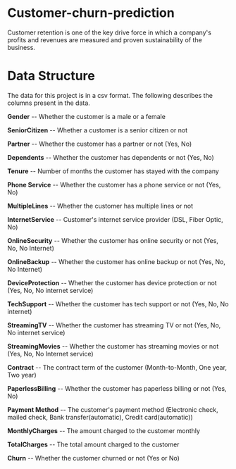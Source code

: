 # Customer-churn-prediction
Customer retention is one of the key drive force in which a company's profits and revenues are measured and proven sustainability of the business.
# Data Structure 
The data for this project is in a csv format. The following describes the columns present in the data.

**Gender** -- Whether the customer is a male or a female

**SeniorCitizen** -- Whether a customer is a senior citizen or not

**Partner** -- Whether the customer has a partner or not (Yes, No)

**Dependents** -- Whether the customer has dependents or not (Yes, No)

**Tenure** -- Number of months the customer has stayed with the company

**Phone Service** -- Whether the customer has a phone service or not (Yes, No)

**MultipleLines** -- Whether the customer has multiple lines or not

**InternetService** -- Customer's internet service provider (DSL, Fiber Optic, No)

**OnlineSecurity** -- Whether the customer has online security or not (Yes, No, No Internet)

**OnlineBackup** -- Whether the customer has online backup or not (Yes, No, No Internet)

**DeviceProtection** -- Whether the customer has device protection or not (Yes, No, No internet service)

**TechSupport** -- Whether the customer has tech support or not (Yes, No, No internet)

**StreamingTV** -- Whether the customer has streaming TV or not (Yes, No, No internet service)

**StreamingMovies** -- Whether the customer has streaming movies or not (Yes, No, No Internet service)

**Contract** -- The contract term of the customer (Month-to-Month, One year, Two year)

**PaperlessBilling** -- Whether the customer has paperless billing or not (Yes, No)

**Payment Method** -- The customer's payment method (Electronic check, mailed check, Bank transfer(automatic), Credit card(automatic))

**MonthlyCharges** -- The amount charged to the customer monthly

**TotalCharges** -- The total amount charged to the customer

**Churn** -- Whether the customer churned or not (Yes or No)
